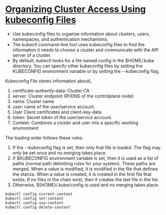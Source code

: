 # [Organizing Cluster Access Using kubeconfig Files](https://kubernetes.io/docs/concepts/configuration/organize-cluster-access-kubeconfig/)

- Use kubeconfig files to organize information about clusters, users, namespaces, and authentication mechanisms.
- The kubectl command-line tool uses kubeconfig files to find the information it needs to choose a cluster and communicate with the API server of a cluster.
- By default, kubectl looks for a file named config in the $HOME/.kube directory. You can specify other kubeconfig files by setting the KUBECONFIG environment variable or by setting the --kubeconfig flag.

Kubeconfig File stores information aboutL
1. certificate-authority-data: Cluster CA
2. server: Cluster endpoint (IP/DNS of the controlplane node)
3. name: Cluster name
4. user: name of the user/service account.
5. User Client certificates and client-key-data
6. token: Secret token of the user/service account.
7. Context: Combines a cluster and user into a specific working environment

 The loading order follows these rules:

  1.  If the --kubeconfig flag is set, then only that file is loaded. The flag may only be set once and no merging takes
place.
  2.  If $KUBECONFIG environment variable is set, then it is used as a list of paths (normal path delimiting rules for
your system). These paths are merged. When a value is modified, it is modified in the file that defines the stanza. When
a value is created, it is created in the first file that exists. If no files in the chain exist, then it creates the
last file in the list.
  3.  Otherwise, ${HOME}/.kube/config is used and no merging takes place.
     
   ```
   kubectl config current-context
   kubectl config set-context
   kubectl config use-context
   kubectl config delete-context
   ```
